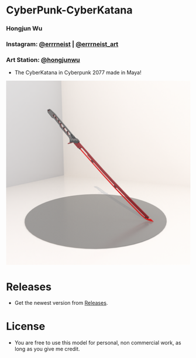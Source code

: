 # CyberPunk-CyberKatana
### Hongjun Wu
### Instagram: [@errrneist](https://www.instagram.com/errrneist/) | [@errrneist_art](https://www.instagram.com/errrneist_art/)
### Art Station: [@hongjunwu](https://hongjunwu.artstation.com/)
* The CyberKatana in Cyberpunk 2077 made in Maya!

![Render](https://github.com/Errrneist/CyberPunk-CyberKatana/blob/main/turntable/renders/textured_turntable/cyberkatana_turntable_denoise_0001.png?raw=true)

# Releases
* Get the newest version from [Releases](https://github.com/Errrneist/CyberPunk-CyberKatana/releases).

# License
* You are free to use this model for personal, non commercial work, as long as you give me credit.
